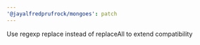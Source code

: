 ```yaml
---
'@jayalfredprufrock/mongoes': patch
---
```


Use regexp replace instead of replaceAll to extend compatibility
